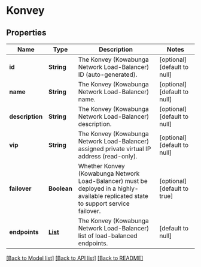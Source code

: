 # Konvey
## Properties

| Name | Type | Description | Notes |
|------------ | ------------- | ------------- | -------------|
| **id** | **String** | The Konvey (Kowabunga Network Load-Balancer) ID (auto-generated). | [optional] [default to null] |
| **name** | **String** | The Konvey (Kowabunga Network Load-Balancer) name. | [optional] [default to null] |
| **description** | **String** | The Konvey (Kowabunga Network Load-Balancer) description. | [optional] [default to null] |
| **vip** | **String** | The Konvey (Kowabunga Network Load-Balancer) assigned private virtual IP address (read-only). | [optional] [default to null] |
| **failover** | **Boolean** | Whether Konvey (Kowabunga Network Load-Balancer) must be deployed in a highly-available replicated state to support service failover. | [optional] [default to true] |
| **endpoints** | [**List**](KonveyEndpoint.md) | The Konvey (Kowabunga Network Load-Balancer) list of load-balanced endpoints. | [default to null] |

[[Back to Model list]](../README.md#documentation-for-models) [[Back to API list]](../README.md#documentation-for-api-endpoints) [[Back to README]](../README.md)

